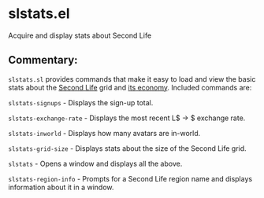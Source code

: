 # slstats.el

Acquire and display stats about Second Life

## Commentary:

`slstats.sl` provides commands that make it easy to load and view the basic
stats about the [Second Life](http://secondlife.com/) grid
and [its economy](http://gridsurvey.com/economy.php). Included commands are:

`slstats-signups` - Displays the sign-up total.

`slstats-exchange-rate` - Displays the most recent L$ -> $ exchange rate.

`slstats-inworld` - Displays how many avatars are in-world.

`slstats-grid-size` - Displays stats about the size of the Second Life grid.

`slstats` - Opens a window and displays all the above.

`slstats-region-info` - Prompts for a Second Life region name and displays
information about it in a window.
